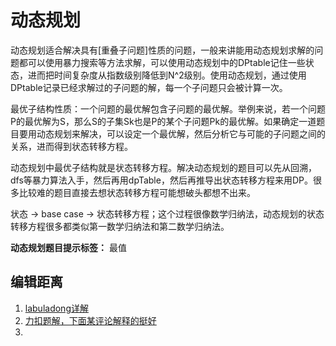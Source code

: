 # 动态规划

动态规划适合解决具有[重叠子问题]性质的问题，一般来讲能用动态规划求解的问题都可以使用暴力搜索等方法求解，可以使用动态规划中的DPtable记住一些状态，进而把时间复杂度从指数级别降低到N^2级别。使用动态规划，通过使用DPtable记录已经求解过的子问题的解，每一个子问题只会被计算一次。

最优子结构性质：一个问题的最优解包含子问题的最优解。举例来说，若一个问题P的最优解为S，那么S的子集Sk也是P的某个子问题Pk的最优解。如果确定一道题目要用动态规划来解决，可以设定一个最优解，然后分析它与可能的子问题之间的关系，进而得到状态转移方程。

动态规划中最优子结构就是状态转移方程。解决动态规划的题目可以先从回溯，dfs等暴力算法入手，然后再用dpTable，然后再推导出状态转移方程来用DP。很多比较难的题目直接去想状态转移方程可能想破头都想不出来。

状态 -> base case -> 状态转移方程；这个过程很像数学归纳法，动态规划的状态转移方程很多都类似第一数学归纳法和第二数学归纳法。

**动态规划题目提示标签：** 最值

## 编辑距离

1. [labuladong详解](https://labuladong.gitee.io/algo/3/25/78/)
2. [力扣题解，下面某评论解释的挺好](https://leetcode-cn.com/problems/edit-distance/solution/bian-ji-ju-chi-by-leetcode-solution/)
3. 